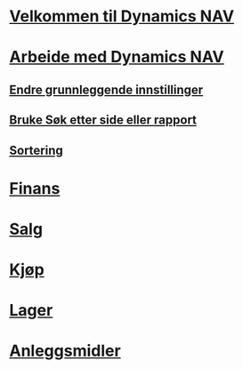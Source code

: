 # [Velkommen til Dynamics NAV](index.md)

# [Arbeide med Dynamics NAV](ui-work-product.md)
## [Endre grunnleggende innstillinger](ui-change-basic-settings.md)
## [Bruke Søk etter side eller rapport](ui-search.md)
## [Sortering](ui-sorting.md)

# [Finans](finance-setup.md)
# [Salg](sales-manage-sales.md)
# [Kjøp](purchasing-manage-purchasing.md)
# [Lager](inventory-manage-inventory.md)
# [Anleggsmidler](fa-manage.md)
